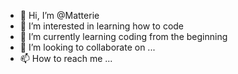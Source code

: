 - 👋 Hi, I’m @Matterie
- 👀 I’m interested in learning how to code
- 🌱 I’m currently learning coding from the beginning
- 💞️ I’m looking to collaborate on ...
- 📫 How to reach me ...

<!---
Matterie/Matterie is a ✨ special ✨ repository because its `README.md` (this file) appears on your GitHub profile.
You can click the Preview link to take a look at your changes.
--->
